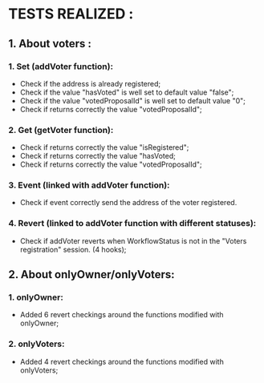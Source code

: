 # TESTS REALIZED :

## 1. About voters :

### 1. Set (addVoter function):

- Check if the address is already registered;
- Check if the value &quot;hasVoted&quot; is well set to default value &quot;false&quot;;
- Check if the value &quot;votedProposalId&quot; is well set to default value &quot;0&quot;;
- Check if returns correctly the value &quot;votedProposalId&quot;;

### 2. Get (getVoter function):

- Check if returns correctly the value &quot;isRegistered&quot;;
- Check if returns correctly the value &quot;hasVoted;
- Check if returns correctly the value &quot;votedProposalId&quot;;

### 3. Event (linked with addVoter function):

- Check if event correctly send the address of the voter registered.

### 4. Revert (linked to addVoter function with different statuses):

- Check if addVoter reverts when WorkflowStatus is not in the &quot;Voters registration&quot; session. (4 hooks);

## 2. About onlyOwner/onlyVoters:

### 1. onlyOwner:
- Added 6 revert checkings around the functions modified with onlyOwner;

### 2. onlyVoters:
- Added 4 revert checkings around the functions modified with onlyVoters;
